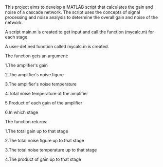 This project aims to develop a MATLAB script that calculates the gain and noise of a cascade network. The script uses the concepts of signal processing and noise analysis to determine the overall gain and noise of the network.

A script main.m is created to get input and call the function (mycalc.m) for each stage.

A user-defined function called mycalc.m is created.

The function gets an argument:

1.The amplifier's gain

2.The amplifier's noise figure

3.The amplifier's noise temperature

4.Total noise temperature of the amplifier

5.Product of each gain of the amplifier

6.In which stage 

The function returns:

1.The total gain up to that stage

2.The total noise figure up to that stage

3.The total noise temperature up to that stage

4.The product of gain up to that stage
